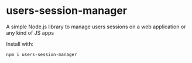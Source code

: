 # users-session-manager
A simple Node.js library to manage users sessions on a web application or any kind of JS apps

Install with:

    npm i users-session-manager

